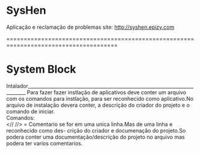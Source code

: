# SysHen
 Aplicação e reclamação de problemas
 site: http://syshen.epizy.com

======================================================================================
# __System Block__                                                                      
Intalador_____________________________________________________________________________
Para fazer fazer instlação de aplicativos deve conter um arquivo com os comandos para 
instlação, para ser reconhecido como aplicativo.No arquivo de instalação devera conter,
a descrição do criador do projeto e o comando de iniciar.                              
Comandos:                                                                              
<// //> = Comentario se for em uma unica linha.Mas de uma linha e reconhecido como des-
crição do criador e documenação do projeto.So podera conter uma documentação/descrição 
do projeto no arquivo mas podera ter varios comentarios.                               

